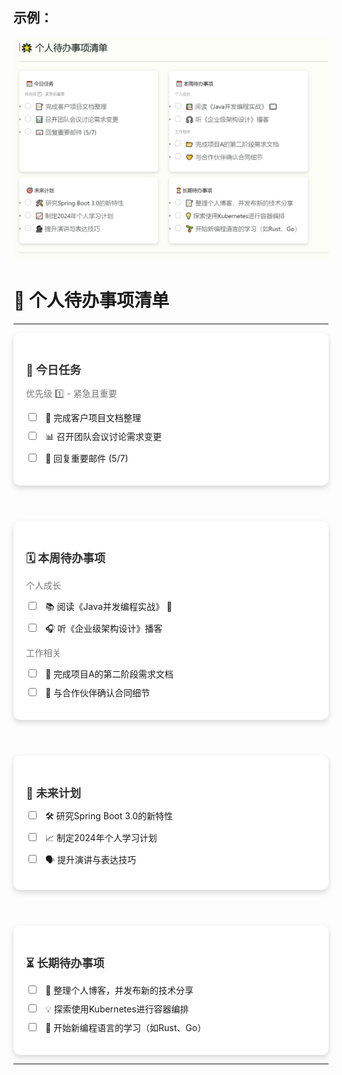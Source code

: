 ## 示例：
![](示例图片/待办事项-卡片布局.png)

# 🌟 个人待办事项清单

---
<div style="display:flex;flex-wrap:wrap;gap:20px;">
<div style="width:100%;max-width:500px;background-color:#ffffff;padding:20px;border-radius:10px;box-shadow:0 4px 10px rgba(0,0,0,0.15);transition:transform 0.3s ease;">
<h2 style="font-size:18px;color:#333333;">📅 今日任务</h2>
<p style="font-size:14px;color:#777777;margin:5px 0;">优先级 1️⃣ - 紧急且重要</p>
<ul style="list-style:none;padding:0;">
    <li style="margin:10px 0;"><input type="checkbox" style="margin-right:10px;"> 📝 完成客户项目文档整理</li>
    <li style="margin:10px 0;"><input type="checkbox" style="margin-right:10px;"> 📊 召开团队会议讨论需求变更</li>
    <li style="margin:10px 0;"><input type="checkbox" style="margin-right:10px;"> 📧 回复重要邮件 (5/7)</li>
</ul>
</div>
<br>
<div style="width:100%;max-width:500px;background-color:#ffffff;padding:20px;border-radius:10px;box-shadow:0 4px 10px rgba(0,0,0,0.15);transition:transform 0.3s ease;">
<h2 style="font-size:18px;color:#333333;">🗓 本周待办事项</h2>
<p style="font-size:14px;color:#777777;margin:5px 0;">个人成长</p>
<ul style="list-style:none;padding:0;">
    <li style="margin:10px 0;"><input type="checkbox" style="margin-right:10px;"> 📚 阅读《Java并发编程实战》 📖</li>
    <li style="margin:10px 0;"><input type="checkbox" style="margin-right:10px;"> 🎧 听《企业级架构设计》播客</li>
</ul>
<p style="font-size:14px;color:#777777;margin:5px 0;">工作相关</p>
<ul style="list-style:none;padding:0;">
    <li style="margin:10px 0;"><input type="checkbox" style="margin-right:10px;"> 📂 完成项目A的第二阶段需求文档</li>
    <li style="margin:10px 0;"><input type="checkbox" style="margin-right:10px;"> 🤝 与合作伙伴确认合同细节</li>
</ul>
</div>
<br>
<div style="width:100%;max-width:500px;background-color:#ffffff;padding:20px;border-radius:10px;box-shadow:0 4px 10px rgba(0,0,0,0.15);transition:transform 0.3s ease;">
<h2 style="font-size:18px;color:#333333;">🎯 未来计划</h2>
<ul style="list-style:none;padding:0;">
    <li style="margin:10px 0;"><input type="checkbox" style="margin-right:10px;"> 🛠 研究Spring Boot 3.0的新特性</li>
    <li style="margin:10px 0;"><input type="checkbox" style="margin-right:10px;"> 📈 制定2024年个人学习计划</li>
    <li style="margin:10px 0;"><input type="checkbox" style="margin-right:10px;"> 🗣 提升演讲与表达技巧</li>
</ul>
</div>
<br>
<div style="width:100%;max-width:500px;background-color:#ffffff;padding:20px;border-radius:10px;box-shadow:0 4px 10px rgba(0,0,0,0.15);transition:transform 0.3s ease;">
<h2 style="font-size:18px;color:#333333;">⏳ 长期待办事项</h2>
<ul style="list-style:none;padding:0;">
    <li style="margin:10px 0;"><input type="checkbox" style="margin-right:10px;"> 📝 整理个人博客，并发布新的技术分享</li>
    <li style="margin:10px 0;"><input type="checkbox" style="margin-right:10px;"> 💡 探索使用Kubernetes进行容器编排</li>
    <li style="margin:10px 0;"><input type="checkbox" style="margin-right:10px;"> 🌱 开始新编程语言的学习（如Rust、Go）</li>
</ul>
</div>

</div>

---